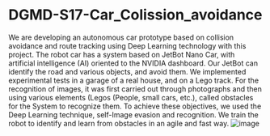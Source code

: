 # DGMD-S17-Car_Colission_avoidance
We are developing an autonomous car prototype based on collision avoidance and route tracking using Deep Learning technology with this project. The robot car has a system based on JetBot Nano Car, with artificial intelligence (AI) oriented to the NVIDIA dashboard. Our JetBot can identify the road and various objects, and avoid them. We implemented experimental tests in a garage of a real house, and on a Lego track. For the recognition of images, it was first carried out through photographs and then using various elements (Legos (People, small cars, etc.), called obstacles for the System to recognize them. To achieve these objectives, we used the Deep Learning technique, self-Image evasion and recognition.
We train the robot to identify and learn from obstacles in an agile and fast way.
![image](https://user-images.githubusercontent.com/41925616/139704896-5875081b-4d5a-4f5d-ae13-6c04325c6dd9.png)
